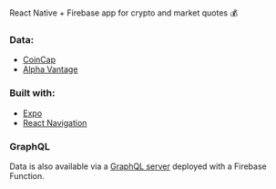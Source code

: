 React Native + Firebase app for crypto and market quotes :moneybag:

### Data:
- [CoinCap](https://github.com/CoinCapDev/CoinCap.io)
- [Alpha Vantage](https://www.alphavantage.co/)

### Built with:
- [Expo](https://expo.io/)
- [React Navigation](https://reactnavigation.org/)

### GraphQL
Data is also available via a [GraphQL server](https://us-central1-quoteum-fd8e3.cloudfunctions.net/graphql/) deployed with a Firebase Function. 
